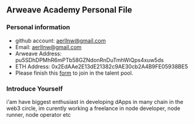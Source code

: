 ## Arweave Academy Personal File

### Personal information

- github account: aerllnw@gmail.com
- Email: aerllnw@gmail.com
- Arweave Address: pu5SDhDPMhR6mPTb58GZNdonRnDuTmhWiQps4xuw5ds
- ETH Address: 0x2EdAAe2E13dE21382c9AE30cb2A4B9FE05938BE5
- Please finish this [form](https://docs.google.com/forms/d/e/1FAIpQLSfWA5fIIcBgmRppm3jNz5vmf9Mai_QMVil-2pO4r7YKn_Zhtw/viewform?usp=sf_link) to join in the talent pool.

### Introduce Yourself
 i'am have biggest enthusiast in developing dApps in many chain in the web3 circle, im curently working a freelance in node developer, node runner, node operator etc